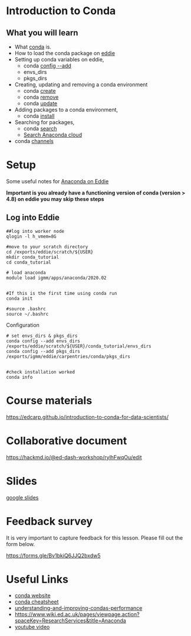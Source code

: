 # Introduction to Conda


## What you will learn

* What [conda](https://docs.conda.io/projects/conda/en/latest/index.html) is.
* How to load the conda package on [eddie](https://www.ed.ac.uk/information-services/research-support/research-computing/ecdf/high-performance-computing)
* Setting up conda variables on eddie,
  - conda [config --add](https://docs.conda.io/projects/conda/en/latest/commands/config.html)
  - envs_dirs
  - pkgs_dirs
* Creating, updating and removing a conda environment
  - conda [create](https://docs.conda.io/projects/conda/en/latest/commands/create.html)
  - conda [remove](https://docs.conda.io/projects/conda/en/latest/commands/remove.html)
  - conda [update](https://docs.conda.io/projects/conda/en/latest/commands/update.html)
* Adding packages to a conda environment,
  - conda [install](https://docs.conda.io/projects/conda/en/latest/commands/install.html)
* Searching for packages,
  - conda [search](https://docs.conda.io/projects/conda/en/latest/commands/search.html)
  - [Search Anaconda cloud](https://anaconda.org/)
* conda [channels](https://docs.conda.io/projects/conda/en/latest/user-guide/concepts/channels.html#:~:text=Conda%20channels%20are%20the%20locations,to%20directories%20containing%20conda%20packages.)


# Setup


Some useful notes for [Anaconda on Eddie](https://www.wiki.ed.ac.uk/pages/viewpage.action?spaceKey=ResearchServices&title=Anaconda)

**Important is you already have a functioning version of conda (version > 4.8) on eddie you may skip these steps**


## Log into Eddie

~~~
##log into worker node
qlogin -l h_vmem=8G

#move to your scratch directory
cd /exports/eddie/scratch/${USER}
mkdir conda_tutorial
cd conda_tutorial

# load anaconda
module load igmm/apps/anaconda/2020.02


#If this is the first time using conda run
conda init

#source .bashrc
source ~/.bashrc
~~~

Configuration

~~~
# set envs_dirs & pkgs_dirs
conda config --add envs_dirs /exports/eddie/scratch/${USER}/conda_tutorial/envs_dirs
conda config --add pkgs_dirs /exports/igmm/eddie/carpentries/conda/pkgs_dirs


#check installation worked
conda info
~~~

# Course materials

https://edcarp.github.io/introduction-to-conda-for-data-scientists/

# Collaborative document

https://hackmd.io/@ed-dash-workshop/rylhFwqOu/edit


# Slides
[google slides](https://docs.google.com/presentation/d/16LL23dTqJr9CmnGo2I8PPy6vmQhGFoRTfdndAeUOs18/edit?usp=sharing)


# Feedback survey

It is very important to capture feedback for this lesson. Please fill out the form below.

https://forms.gle/Bv1bkiQ6JJQ2bxdw5

# Useful Links

* [conda website](https://docs.conda.io/en/latest/)
* [conda cheatsheet](https://docs.conda.io/projects/conda/en/latest/user-guide/cheatsheet.html)
* [understanding-and-improving-condas-performance](https://www.anaconda.com/blog/understanding-and-improving-condas-performance)
* https://www.wiki.ed.ac.uk/pages/viewpage.action?spaceKey=ResearchServices&title=Anaconda
* [youtube video](https://www.youtube.com/watch?v=23aQdrS58e0&ab_channel=Academind)
